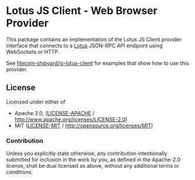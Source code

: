 # Lotus JS Client - Web Browser Provider

This package contains an implementation of the Lotus JS Client provider interface
that connects to a [Lotus](https://github.com/filecoin-project/lotus) JSON-RPC
API endpoint using WebSockets or HTTP.

See [filecoin-shipyard/js-lotus-client](https://github.com/filecoin-shipyard/js-lotus-client)
for examples that show how to use this provider.

## License

Licensed under either of

 * Apache 2.0, ([LICENSE-APACHE](LICENSE-APACHE) / http://www.apache.org/licenses/LICENSE-2.0)
 * MIT ([LICENSE-MIT](LICENSE-MIT) / http://opensource.org/licenses/MIT)

### Contribution

Unless you explicitly state otherwise, any contribution intentionally submitted for inclusion in the work by you, as defined in the Apache-2.0 license, shall be dual licensed as above, without any additional terms or conditions.
